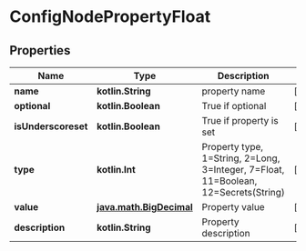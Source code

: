 
# ConfigNodePropertyFloat

## Properties
Name | Type | Description | Notes
------------ | ------------- | ------------- | -------------
**name** | **kotlin.String** | property name |  [optional]
**optional** | **kotlin.Boolean** | True if optional |  [optional]
**isUnderscoreset** | **kotlin.Boolean** | True if property is set |  [optional]
**type** | **kotlin.Int** | Property type, 1&#x3D;String, 2&#x3D;Long, 3&#x3D;Integer, 7&#x3D;Float, 11&#x3D;Boolean, 12&#x3D;Secrets(String) |  [optional]
**value** | [**java.math.BigDecimal**](java.math.BigDecimal.md) | Property value |  [optional]
**description** | **kotlin.String** | Property description |  [optional]



